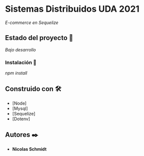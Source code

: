 # Sistemas Distribuidos UDA 2021

_E-commerce en Sequelize_

## Estado del proyecto 🚀

_Bajo desarrollo_

### Instalación 🔧

_npm install_

## Construido con 🛠️

* [Node]
* [Mysql]
* [Sequelize]
* [Dotenv]

## Autores ✒️

* **Nicolas Schmidt**  

